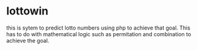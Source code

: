 # lottowin
 this is sytem to predict lotto numbers using php to achieve that goal. 
 This has to do with mathematical logic such as permitation and combination 
 to achieve the goal.
